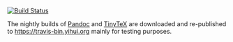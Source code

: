 [![Build Status](https://travis-ci.com/yihui/travis-bin.svg)](https://travis-ci.com/yihui/travis-bin)

The nightly builds of [Pandoc](https://pandoc.org) and [TinyTeX](https://github.com/yihui/tinytex/) are downloaded and re-published to <https://travis-bin.yihui.org> mainly for testing purposes.
